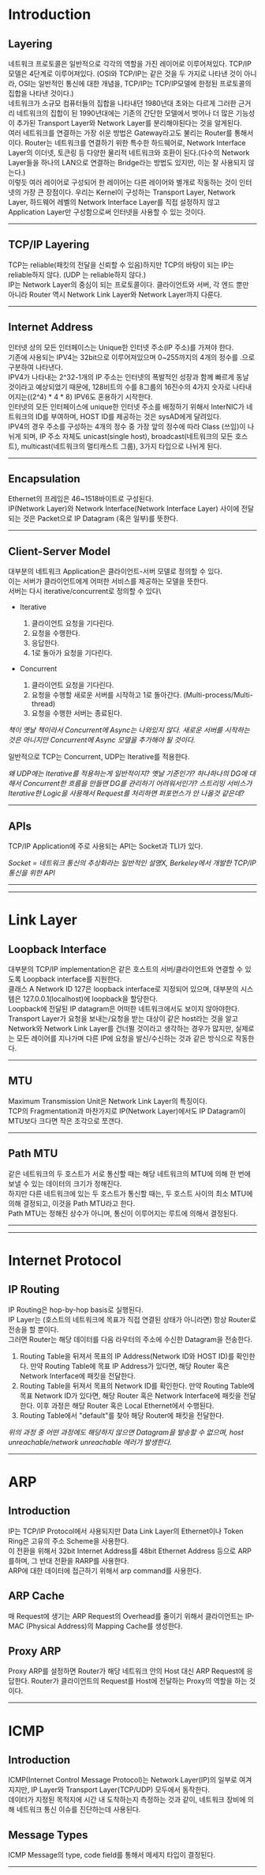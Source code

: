 # Introduction
## Layering
네트워크 프로토콜은 일반적으로 각각의 역할을 가진 레이어로 이루어져있다. TCP/IP 모델은 4단계로 이루어져있다. (OSI와 TCP/IP는 같은 것을 두 가지로 나타낸 것이 아니라, OSI는 일반적인 통신에 대한 개념을, TCP/IP는 TCP/IP모델에 한정된 프로토콜의 집합을 나타낸 것이다.)\
 네트워크가 소규모 컴퓨터들의 집합을 나타내던 1980년대 초와는 다르게 그러한 근거리 네트워크의 집합이 된 1990년대에는 기존의 간단한 모델에서 벗어나 더 많은 기능성이 추가된 Transport Layer와 Network Layer를 분리해야된다는 것을 알게된다.\
여러 네트워크를 연결하는 가장 쉬운 방법은 Gateway라고도 불리는 Router를 통해서이다. Router는 네트워크를 연결하기 위한 특수한 하드웨어로, Network Interface Layer의 이더넷, 토큰링 등 다양한 물리적 네트워크와 호환이 된다.(다수의 Network Layer들을 하나의 LAN으로 연결하는 Bridge라는 방법도 있지만, 이는 잘 사용되지 않는다.)\
이렇듯 여러 레이어로 구성되어 한 레이어는 다른 레이어와 별개로 작동하는 것이 인터넷의 가장 큰 장점이다. 우리는 Kernel이 구성하는 Transport Layer, Network Layer, 하드웨어 레벨의 Network Interface Layer를 직접 설정하지 않고 Application Layer만 구성함으로써 인터넷을 사용할 수 있는 것이다.

---

## TCP/IP Layering
TCP는 reliable(패킷의 전달을 신뢰할 수 있음)하지만 TCP의 바탕이 되는 IP는 reliable하지 않다. (UDP 는 reliable하지 않다.)\
IP는 Network Layer의 중심이 되는 프로토콜이다. 클라이언트와 서버, 각 엔드 뿐만 아니라 Router 역시 Network Link Layer와 Network Layer까지 다룬다.

---

## Internet Address
인터넷 상의 모든 인터페이스는 Unique한 인터넷 주소(IP 주소)를 가져야 한다.\
기존에 사용되는 IPV4는 32bit으로 이루어져있으며 0~255까지의 4개의 정수를 .으로 구분하여 나타낸다.\
IPV4가 나타내는 2^32-1개의 IP 주소는 인터넷의 폭발적인 성장과 함께 빠르게 동날 것이라고 예상되었기 때문에, 128비트의 수를 8그룹의 16진수의 4가지 숫자로 나타내어지는((2^4) * 4 * 8) IPV6도 혼용하기 시작한다.\
인터넷의 모든 인터페이스에 unique한 인터넷 주소를 배정하기 위해서 InterNIC가 네트워크의 ID를 부여하며, HOST ID를 제공하는 것은 sysAD에게 달려있다.\
IPV4의 경우 주소를 구성하는 4개의 정수 중 가장 앞의 정수에 따라 Class (쓰임)이 나뉘게 되며, IP 주소 자체도 unicast(single host), broadcast(네트워크의 모든 호스트), multicast(네트워크의 멀티캐스트 그룹), 3가지 타입으로 나뉘게 된다.

---

## Encapsulation
Ethernet의 프레임은 46~1518바이트로 구성된다.\
IP(Network Layer)와 Network Interface(Network Interface Layer) 사이에 전달되는 것은 Packet으로 IP Datagram (혹은 일부)를 뜻한다.

---

## Client-Server Model
대부분의 네트워크 Application은 클라이언트-서버 모델로 정의할 수 있다.\
이는 서버가 클라이언트에게 어떠한 서비스를 제공하는 모델을 뜻한다.\
서버는 다시 iterative/concurrent로 정의할 수 있다\
* Iterative
	1. 클라이언트 요청을 기다린다.
	2. 요청을 수행한다.
	3. 응답한다.
	4. 1로 돌아가 요청을 기다린다.

* Concurrent
	1. 클라이언트 요청을 기다린다.
	2. 요청을 수행할 새로운 서버를 시작하고 1로 돌아간다. (Multi-process/Multi-thread)
	3. 요청을 수행한 서버는 종료된다.

*책이 옛날 책이라서 Concurrent에 Async는 나와있지 않다. 새로운 서버를 시작하는 것은 아니지만 Concurrent에 Async 모델을 추가해야 될 것이다.*

일반적으로 TCP는 Concurrent, UDP는 Iterative를 적용한다.

*왜 UDP에는 Iterative를 적용하는게 일반적이지? 옛날 기준인가? 하나하나의 DG에 대해서 Concurrent한 흐름을 만들면 DG를 관리하기 어려워서인가? 스트리밍 서비스가 Iterative한 Logic을 사용해서 Request를 처리하면 퍼포먼스가 안 나올것 같은데?*

---

## APIs
TCP/IP Application에 주로 사용되는 API는 Socket과 TLI가 있다.

*Socket = 네트워크 통신의 추상화라는 일반적인 설명X, Berkeley에서 개발한 TCP/IP 통신을 위한 API*

---
---

# Link Layer
## Loopback Interface
대부분의 TCP/IP implementation은 같은 호스트의 서버/클라이언트와 연결할 수 있도록 Loopback interface를 지원한다.\
클래스 A Network ID 127은 loopback interface로 지정되어 있으며, 대부분의 시스템은 127.0.0.1(localhost)에 loopback을 할당한다.\
Loopback에 전달된 IP datagram은 어떠한 네트워크에서도 보이지 않아야한다.\
Transport Layer가 요청을 보내는/요청을 받는 대상이 같은 host라는 것을 알고 Network와 Network Link Layer를 건너뛸 것이라고 생각하는 경우가 많지만, 실제로는 모든 레이어를 지나가며 다른 IP에 요청을 발신/수신하는 것과 같은 방식으로 작동한다.

---

## MTU
Maximum Transmission Unit은 Network Link Layer의 특징이다.\
TCP의 Fragmentation과 마찬가지로 IP(Network Layer)에서도 IP Datagram이 MTU보다 크다면 작은 조각으로 쪼갠다.

---

## Path MTU
같은 네트워크의 두 호스트가 서로 통신할 때는 해당 네트워크의 MTU에 의해 한 번에 보낼 수 있는 데이터의 크기가 정해진다.\
하지만 다른 네트워크에 있는 두 호스트가 통신할 때는, 두 호스트 사이의 최소 MTU에 의해 결정되고, 이것을 Path MTU라고 한다.\
Path MTU는 정해진 상수가 아니며, 통신이 이루어지는 루트에 의해서 결정된다.

---
---

# Internet Protocol
## IP Routing
IP Routing은 hop-by-hop basis로 실행된다.\
IP Layer는 (호스트의 네트워크에 목표가 직접 연결된 상태가 아니라면) 항상 Router로 전송을 할 뿐이다.\
그러면 Router는 해당 데이터를 다음 라우터의 주소에 수신한 Datagram을 전송한다.
1. Routing Table을 뒤져서 목표의 IP Address(Network ID와 HOST ID)를 확인한다. 만약 Routing Table에 목표 IP Address가 있다면, 해당 Router 혹은 Network Interface에 패킷을 전달한다.
2. Routing Table을 뒤져서 목표의 Network ID를 확인한다. 만약 Routing Table에 목표 Network ID가 있다면, 해당 Router 혹은 Network Interface에 패킷을 전달한다. 이후 과정은 해당 Router 혹은 Local Ethernet에서 수행된다.
3. Routing Table에서 "default"를 찾아 해당 Router에 패킷을 전달한다.

*위의 과정 중 어떤 과정에도 해당하지 않으면 Datagram을 발송할 수 없으며, host unreachable/network unreachable 에러가 발생한다.*

---

# ARP
## Introduction
IP는 TCP/IP Protocol에서 사용되지만 Data Link Layer의 Ethernet이나 Token Ring은 고유의 주소 Scheme을 사용한다.\
이 전환을 위해서 32bit Internet Address를 48bit Ethernet Address 등으로 ARP를하며, 그 반대 전환을 RARP를 사용한다.\
ARP에 대한 데이터에 접근하기 위해서 arp command를 사용한다.

## ARP Cache
매 Request에 생기는 ARP Request의 Overhead를 줄이기 위해서 클라이언트는 IP-MAC (Physical Address)의 Mapping Cache를 생성한다.

## Proxy ARP
Proxy ARP를 설정하면 Router가 해당 네트워크 안의 Host 대신 ARP Request에 응답한다. Router가 클라이언트의 Request를 Host에 전달하는 Proxy의 역할을 하는 것이다.

---

# ICMP
## Introduction
ICMP(Internet Control Message Protocol)는 Network Layer(IP)의 일부로 여겨지지만, IP Layer와 Transport Layer(TCP/UDP) 모두에서 동작한다.\
데이터가 지정된 목적지에 시간 내 도착하는지 측정하는 것과 같이, 네트워크 장비에 의해 네트워크 통신 이슈를 진단하는데 사용된다.

## Message Types
ICMP Message의 type, code field를 통해서 메세지 타입이 결정된다.

---
